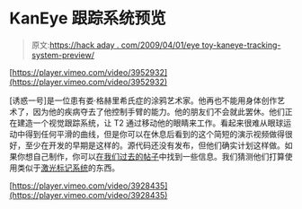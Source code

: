 # KanEye 跟踪系统预览

> 原文:[https://hack aday . com/2009/04/01/eye toy-kaneye-tracking-system-preview/](https://hackaday.com/2009/04/01/eyetoy-kaneye-tracking-system-preview/)

[https://player.vimeo.com/video/3952932](https://player.vimeo.com/video/3952932)

[诱惑一号]是一位患有娄·格赫里希氏症的涂鸦艺术家。他再也不能用身体创作艺术了，因为他的疾病夺去了他控制手臂的能力。他的朋友们不会就此罢休。他们正在建造一个视觉跟踪系统，让 T2 通过移动他的眼睛来工作。看起来很难从眼球运动中得到任何平滑的曲线，但是你可以在休息后看到的这个简短的演示视频做得很好，至少在开发的早期是这样的。源代码还没有发布，但他们确实计划这样做。如果你想自己制作，你可以[在我们过去的帖子](http://hackaday.com/2006/01/13/lightweight-eye-tracker/)中找到一些信息。我们猜测他们打算使用类似于[激光标记系统](http://graffitiresearchlab.com/?page_id=76#video)的东西。

[https://player.vimeo.com/video/3928435](https://player.vimeo.com/video/3928435)